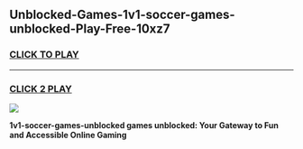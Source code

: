 
## Unblocked-Games-1v1-soccer-games-unblocked-Play-Free-10xz7
<h3>
<a href="https://premium76.site?title=1v1-soccer-games-unblocked&ref=15A">CLICK TO PLAY</a></h3>
<hr>

<h3>
<a href="https://premium76.site?title=1v1-soccer-games-unblocked&ref=15A">CLICK 2 PLAY</a>
  
</h3>

<a href="https://premium76.site?title=1v1-soccer-games-unblocked&ref=15A"><img src="https://clearcache.store/games.png"></a>


**1v1-soccer-games-unblocked games unblocked: Your Gateway to Fun and Accessible Online Gaming**
